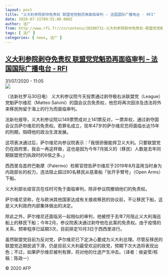 ```yaml
---
layout: post
title: "义大利参院剥夺免责权 联盟党党魁恐再面临审判 – 法国国际广播电台 - RFI"
date: 2020-07-31T09:55:00.000Z
author: 法广
from: http://www.rfi.fr//cn/contenu/20200731-义大利参院剥夺免责权-联盟党党魁恐再面临审判
tags: [ 法广 ]
categories: [ news, 法广 ]
---
```

<!--1596189300000-->
[义大利参院剥夺免责权 联盟党党魁恐再面临审判 – 法国国际广播电台 - RFI](http://www.rfi.fr//cn/contenu/20200731-%E4%B9%89%E5%A4%A7%E5%88%A9%E5%8F%82%E9%99%A2%E5%89%A5%E5%A4%BA%E5%85%8D%E8%B4%A3%E6%9D%83-%E8%81%94%E7%9B%9F%E5%85%9A%E5%85%9A%E9%AD%81%E6%81%90%E5%86%8D%E9%9D%A2%E4%B8%B4%E5%AE%A1%E5%88%A4)
------

<div>
<div>31/07/2020 - 11:05</div><img src="https://s.rfi.fr/media/display/14e87822-d312-11ea-8e1b-005056bf87d6/w:310/p:16x9/int0011b.200731170501.jpg"><div class="t-content__body u-clearfix"><div class="m-interstitial"></div><p>（法新社罗马30日电）    义大利参议院今天投票通过剥夺极右派联盟党（League）党魁萨尔维尼（Matteo Salvini）的国会议员免责权，他恐将再次因涉及违法将外来移民拘留于海上的行为而面临审判。</p><p>    法新社报导，义大利参议院以149票赞成对上141票反对，一票弃权，通过剥夺国会议员萨尔维尼的免责权。若罪名成立，现年47岁的萨尔维尼恐将面临长达15年的刑期，阻碍他的政治生涯发展。</p><p>    这项表决通过后，萨尔维尼向参议院表示：「我很骄傲能捍卫义大利。只要联盟党仍在政府里，我会一再这样做，这也是因为今年7月抵义的（移民）人数是去年同期联盟党仍执政时的6倍之多。」</p><p>    西西里岛首府巴勒摩（Palermo）检察官控告萨尔维尼于2019年8月滥用当时身为内政部长的权力，违法阻止超过80名移民从慈善船「张开手臂号」（Open Arms）下船。</p><p>    义大利部长级官员在任时可免于面临审判，除非参议院撤销他们的免责权。</p><p>    萨尔维尼坚称，在与欧洲其他国家达成有关接收移民的协议前，不让移民下船，这是义大利政府内部集体做出的决定。</p><p>    除此之外，萨尔维尼还面临另一起相似的审判，他被控于去年7月阻止义大利海巡船上的移民下船；今年2月，参议院表决通过剥夺他在此案的免责权。由于疫情的关系，预审程序已延期3次，目前排定10月3日于西西里进行。</p><p>    虽然联盟党目前为反对党，萨尔维尼已下定决心要成为义大利总理。尽管反移民的联盟党近期民调下滑，仍是目前义大利最受欢迎的政党，预期下次大选将表现出色；不过，如果萨尔维尼被判有罪，将对他的仕途产生冲击。（译者：侯姿莹/核稿：陈政一）</p><p class="t-copyright">© 2020 AFP</p>        </div>
</div>
